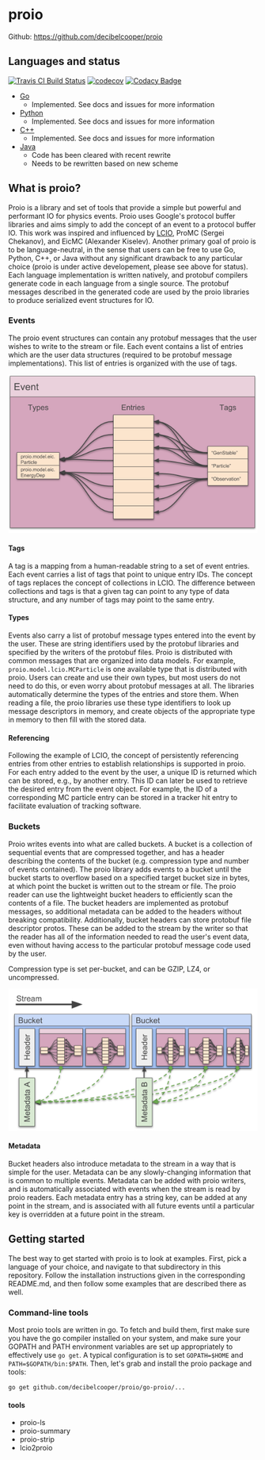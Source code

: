 # proio
Github: https://github.com/decibelcooper/proio

## Languages and status  
[![Travis CI Build Status](https://travis-ci.org/decibelcooper/proio.svg?branch=master)](https://travis-ci.org/decibelcooper/proio)
[![codecov](https://codecov.io/gh/decibelcooper/proio/branch/master/graph/badge.svg)](https://codecov.io/gh/decibelcooper/proio)
[![Codacy Badge](https://api.codacy.com/project/badge/Grade/12437b440e5047509a905ae96ec602c6)](https://www.codacy.com/app/decibelcooper/proio?utm_source=github.com&amp;utm_medium=referral&amp;utm_content=decibelcooper/proio&amp;utm_campaign=Badge_Grade)
* [Go](go-proio)  
  * Implemented.  See docs and issues for more information
* [Python](py-proio)  
  * Implemented.  See docs and issues for more information
* [C++](cpp-proio)
  * Implemented.  See docs and issues for more information
* [Java](java-proio)
  * Code has been cleared with recent rewrite
  * Needs to be rewritten based on new scheme
  
## What is proio?
Proio is a library and set of tools that provide a simple but powerful and
performant IO for physics events.  Proio uses Google's protocol buffer
libraries and aims simply to add the concept of an event to a protocol buffer
IO.  This work was inspired and influenced by
[LCIO](https://github.com/iLCSoft/LCIO), ProMC (Sergei Chekanov), and EicMC
(Alexander Kiselev).  Another primary goal of proio is to be language-neutral,
in the sense that users can be free to use Go, Python, C++, or Java without any
significant drawback to any particular choice (proio is under active
developement, please see above for status).  Each language implementation is
written natively, and protobuf compilers generate code in each language from a
single source.  The protobuf messages described in the generated code are used
by the proio libraries to produce serialized event structures for IO.

### Events
The proio event structures can contain any protobuf messages that the user
wishes to write to the stream or file.  Each event contains a list of entries
which are the user data structures (required to be protobuf message
implementations).  This list of entries is organized with the use of tags.

![proio event](proto/figures/proio_event.png)

#### Tags
A tag is a mapping from a human-readable string to a set of event entries.
Each event carries a list of tags that point to unique entry IDs.  The concept
of tags replaces the concept of collections in LCIO.  The difference between
collections and tags is that a given tag can point to any type of data
structure, and any number of tags may point to the same entry.

#### Types
Events also carry a list of protobuf message types entered into the event by
the user.  These are string identifiers used by the protobuf libraries and
specified by the writers of the protobuf files.  Proio is distributed with
common messages that are organized into data models.  For example,
`proio.model.lcio.MCParticle` is one available type that is distributed with
proio.  Users can create and use their own types, but most users do not need to
do this, or even worry about protobuf messages at all.  The libraries
automatically determine the types of the entries and store them.  When reading
a file, the proio libraries use these type identifiers to look up message
descriptors in memory, and create objects of the appropriate type in memory to
then fill with the stored data.

#### Referencing
Following the example of LCIO, the concept of persistently referencing entries
from other entries to establish relationships is supported in proio.  For each
entry added to the event by the user, a unique ID is returned which can be
stored, e.g., by another entry.  This ID can later be used to retrieve the
desired entry from the event object.  For example, the ID of a corresponding MC
particle entry can be stored in a tracker hit entry to facilitate evaluation of
tracking software.

### Buckets
Proio writes events into what are called buckets.  A bucket is a collection of
sequential events that are compressed together, and has a header describing the
contents of the bucket (e.g. compression type and number of events contained).
The proio library adds events to a bucket until the bucket starts to overflow
based on a specified target bucket size in bytes, at which point the bucket is
written out to the stream or file.  The proio reader can use the lightweight
bucket headers to efficiently scan the contents of a file.  The bucket headers
are implemented as protobuf messages, so additional metadata can be added to
the headers without breaking compatibility.  Additionally, bucket headers can
store protobuf file descriptor protos.  These can be added to the stream by the
writer so that the reader has all of the information needed to read the user's
event data, even without having access to the particular protobuf message code
used by the user.

Compression type is set per-bucket, and can be GZIP, LZ4, or uncompressed.

![proio buckets](proto/figures/proio_buckets.png)

#### Metadata
Bucket headers also introduce metadata to the stream in a way that is simple
for the user.  Metadata can be any slowly-changing information that is common
to multiple events.  Metadata can be added with proio writers, and is
automatically associated with events when the stream is read by proio readers.
Each metadata entry has a string key, can be added at any point in the stream,
and is associated with all future events until a particular key is overridden
at a future point in the stream.

## Getting started
The best way to get started with proio is to look at examples.  First, pick a
language of your choice, and navigate to that subdirectory in this repository.
Follow the installation instructions given in the corresponding README.md, and
then follow some examples that are described there as well.

### Command-line tools
Most proio tools are written in go.  To fetch and build them, first make sure
you have the go compiler installed on your system, and make sure your GOPATH
and PATH environment variables are set up appropriately to effectively use `go
get`.  A typical configuration is to set `GOPATH=$HOME` and
`PATH=$GOPATH/bin:$PATH`.  Then, let's grab and install the proio package and
tools:
```shell
go get github.com/decibelcooper/proio/go-proio/...
```
#### tools
* proio-ls
* proio-summary
* proio-strip
* lcio2proio
